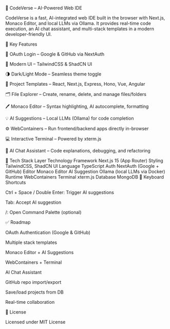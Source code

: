 🧠 CodeVerse – AI-Powered Web IDE

CodeVerse is a fast, AI-integrated web IDE built in the browser with Next.js, Monaco Editor, and local LLMs via Ollama. It provides real-time code execution, an AI chat assistant, and multi-stack templates in a modern developer-friendly UI.

🚀 Key Features

🔐 OAuth Login – Google & GitHub via NextAuth

🎨 Modern UI – TailwindCSS & ShadCN UI

🌗 Dark/Light Mode – Seamless theme toggle

🧱 Project Templates – React, Next.js, Express, Hono, Vue, Angular

🗂️ File Explorer – Create, rename, delete, and manage files/folders

🖊️ Monaco Editor – Syntax highlighting, AI autocomplete, formatting

💡 AI Suggestions – Local LLMs (Ollama) for code completion

⚙️ WebContainers – Run frontend/backend apps directly in-browser

💻 Interactive Terminal – Powered by xterm.js

🤖 AI Chat Assistant – Code explanations, debugging, and refactoring

🧱 Tech Stack
Layer	Technology
Framework	Next.js 15 (App Router)
Styling	TailwindCSS, ShadCN UI
Language	TypeScript
Auth	NextAuth (Google + GitHub)
Editor	Monaco Editor
AI Suggestion	Ollama (local LLMs via Docker)
Runtime	WebContainers
Terminal	xterm.js
Database	MongoDB
🎯 Keyboard Shortcuts

Ctrl + Space / Double Enter: Trigger AI suggestions

Tab: Accept AI suggestion

/: Open Command Palette (optional)

✅ Roadmap

 OAuth Authentication (Google & GitHub)

 Multiple stack templates

 Monaco Editor + AI Suggestions

 WebContainers + Terminal

 AI Chat Assistant

 GitHub repo import/export

 Save/load projects from DB

 Real-time collaboration

📄 License

Licensed under MIT License
